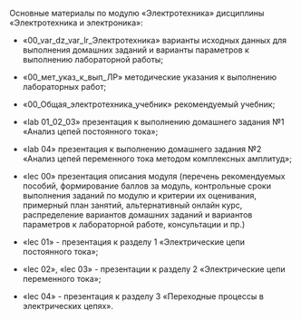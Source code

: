 Основные материалы по модулю «Электротехника» дисциплины «Электротехника и электроника»:

- «00_var_dz_var_lr_Электротехника» варианты исходных данных для выполнения домашних заданий и варианты параметров к выполнению лабораторной работы;

- «00_мет_указ_к_вып_ЛР» методические указания к выполнению лабораторных работ;

- «00_Общая_электротехника_учебник» рекомендуемый учебник;

- «lab 01_02_03» презентация к выполнению домашнего задания №1 «Анализ цепей постоянного тока»;

- «lab 04» презентация к выполнению домашнего задания №2 «Анализ цепей переменного тока методом комплексных амплитуд»;

- «lec 00» презентация описания модуля (перечень рекомендуемых пособий, формирование баллов за модуль, контрольные сроки выполнения заданий по модулю и критерии их оценивания, примерный план занятий, альтернативный онлайн курс, распределение вариантов домашних заданий и вариантов параметров к лабораторной работе, консультации и пр.)

- «lec 01» - презентация к разделу 1 «Электрические цепи постоянного тока»;

- «lec 02», «lec 03» - презентации к разделу 2 «Электрические цепи переменного тока»;

- «lec 04» - презентация к разделу 3 «Переходные процессы в электрических цепях».